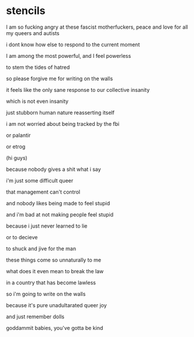 # stencils
I am so fucking angry at these fascist motherfuckers, peace and love for all my queers and autists

i dont know how else to respond to the current moment

I am among the most powerful, and I feel powerless

to stem the tides of hatred

so please forgive me for writing on the walls

it feels like the only sane response to our collective insanity

which is not even insanity

just stubborn human nature reasserting itself

i am not worried about being tracked by the fbi

or palantir

or etrog

(hi guys)

because nobody gives a shit what i say

i'm just some difficult queer

that management can't control

and nobody likes being made to feel stupid

and i'm bad at not making people feel stupid

because i just never learned to lie

or to decieve

to shuck and jive for the man

these things come so unnaturally to me

what does it even mean to break the law

in a country that has become lawless

so i'm going to write on the walls 

because it's pure unadultarated queer joy

and just remember dolls

goddammit babies, you've gotta be kind
